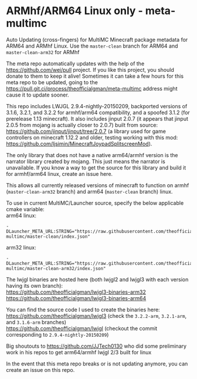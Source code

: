 # ARMhf/ARM64 Linux only - meta-multimc
Auto Updating (cross-fingers) for MultiMC Minecraft package metadata for ARM64 and ARMhf Linux. Use the `master-clean` branch for ARM64 and `master-clean-arm32` for ARMhf

The meta repo automatically updates with the help of the https://github.com/wei/pull project. If you like this project, you should donate to them to keep it alive! Sometimes it can take a few hours for this meta repo to be updated, going to the https://pull.git.ci/process/theofficialgman/meta-multimc address might cause it to update sooner.

This repo includes LWJGL 2.9.4-nightly-20150209, backported versions of 3.1.6, 3.2.1, and 3.2.2 for armhf/arm64 compatibility, and a spoofed 3.1.2 (for prerelease 1.13 minecraft). It also includes jinput 2.0.7 (it appears that jinput 2.0.5 from mojang is actually closer to 2.0.7) built from source: https://github.com/jinput/jinput/tree/2.0.7 (a library used for game controllers on minecraft 1.12.2 and older, testing working with this mod: https://github.com/ljsimin/MinecraftJoypadSplitscreenMod).

The only library that does not have a native arm64/armhf version is the narrator library created by mojang. This just means the narrator is unavailable. If you know a way to get the source for this library and build it for armhf/arm64 linux, create an issue here.

This allows all currently released versions of minecraft to function on armhf (`master-clean-arm32` branch) and arm64 (`master-clean` branch) linux.

To use in current MultiMC/Launcher source, specify the below applicable cmake variable:<br>
arm64 linux:
```
-DLauncher_META_URL:STRING="https://raw.githubusercontent.com/theofficialgman/meta-multimc/master-clean/index.json" 
```
arm32 linux:
```
-DLauncher_META_URL:STRING="https://raw.githubusercontent.com/theofficialgman/meta-multimc/master-clean-arm32/index.json"
```

The lwjgl binaries are hosted here (both lwjgl2 and lwjgl3 with each version having its own branch):<br>
https://github.com/theofficialgman/lwjgl3-binaries-arm32<br>
https://github.com/theofficialgman/lwjgl3-binaries-arm64<br>

You can find the source code I used to create the binaries here:<br>
https://github.com/theofficialgman/lwjgl3 (check the `3.2.2-arm`, `3.2.1-arm`, and `3.1.6-arm` branches)<br>
https://github.com/theofficialgman/lwjgl (checkout the commit corresponding to `2.9.4-nightly-20150209`)

Big shoutouts to https://github.com/JJTech0130 who did some preliminary work in his repos to get arm64/armhf lwjgl 2/3 built for linux

In the event that this meta repo breaks or is not updating anymore, you can create an issue on this repo.
